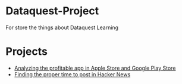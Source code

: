 # Dataquest-Project
For store the things about Dataquest Learning

# Projects
- [Analyzing the profitable app in Apple Store and Google Play Store](https://github.com/MelodyMale/Dataquest-Project/blob/master/Guided%20Project_%20Profitable%20App%20Profiles%20for%20the%20App%20Store%20and%20Google%20Play%20Markets.ipynb)
- [Finding the proper time to post in Hacker News](https://github.com/MelodyMale/Dataquest-Project/blob/master/Guided%20Project_%20Exploring%20Hacker%20News%20Posts.ipynbb)
